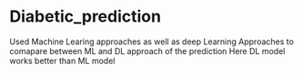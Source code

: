 # Diabetic_prediction


Used Machine Learing approaches as well as deep Learning Approaches to comapare between ML and DL approach of the prediction
Here DL model works better than ML model
